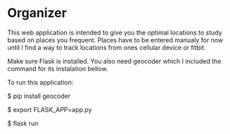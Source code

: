 # Organizer
This web application is intended to give you the optimal locations to study based on places you frequent. Places have to be 
entered manualy for now until I find a way to track locations from ones cellular device or fitbit.

Make sure Flask is installed. You also need geocoder which I included the command for its instalation bellow.

To run this application:
 
$ pip install geocoder

$ export FLASK_APP=app.py

$ flask run
